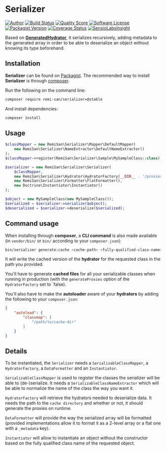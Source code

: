 # Serializer

[![Author](https://img.shields.io/badge/author-@RemiSan-blue.svg?style=flat-square)](https://twitter.com/RemiSan)
[![Build Status](https://img.shields.io/travis/remi-san/serializer/master.svg?style=flat-square)](https://travis-ci.org/remi-san/serializer)
[![Quality Score](https://img.shields.io/scrutinizer/g/remi-san/serializer.svg?style=flat-square)](https://scrutinizer-ci.com/g/remi-san/serializer)
[![Software License](https://img.shields.io/badge/license-MIT-brightgreen.svg?style=flat-square)](LICENSE.md)
[![Packagist Version](https://img.shields.io/packagist/v/remi-san/serializer.svg?style=flat-square)](https://packagist.org/packages/remi-san/serializer)
[![Coverage Status](https://img.shields.io/scrutinizer/coverage/g/remi-san/serializer.svg?style=flat-square)](https://scrutinizer-ci.com/g/remi-san/serializer/code-structure)
[![SensioLabsInsight](https://insight.sensiolabs.com/projects/ef989adf-067d-4630-9979-f27c559740c3/small.png)](https://insight.sensiolabs.com/projects/ef989adf-067d-4630-9979-f27c559740c3)

Based on [**GeneratedHydrator**](https://github.com/Ocramius/GeneratedHydrator),
it serializes recursively, adding metadata to the generated array in order to be
able to deserialize an object without knowing its type beforehand.

Installation
------------

**Serializer** can be found on [Packagist](https://packagist.org/packages/remi-san/serializer).
The recommended way to install **Serializer** is through [composer](http://getcomposer.org).

Run the following on the command line:

```bash
composer require remi-san/serializer=@stable
```

And install dependencies:

```bash
composer install
```

Usage
-----

```php
$classMapper = new RemiSan\Serializer\Mapper\DefaultMapper(
    new RemiSan\Serializer\NameExtractor\DefaultNameExtractor()
);
$classMapper->register(RemiSan\Serializer\Sample\MySampleClass::class);

$serializer = new RemiSan\Serializer\Serializer(
    $classMapper,
    new RemiSan\Serializer\Hydrator\HydratorFactory(__DIR__ . '/proxies', true),
    new RemiSan\Serializer\Formatter\FlatFormatter(),
    new Doctrine\Instantiator\Instantiator()
);

$object = new MySampleClass(new MySampleClass());
$serialized = $serializer->serialize($object);
$deserialized = $serializer->deserialize($serialized);
```

Command usage
-------------

When installing through **composer**, a **CLI command** is also made available
(in `vendor/bin/` or `bin/` according to your `composer.json`):

```bash
bin/serializer generate:cache <cache-path> <fully-qualified-class-name>
```

It will write the cached version of the **hydrator** for the requested
class in the path you provided.

You'll have to generate **cached files** for all your serializable classes when
running in production (with the `generateProxies` option of the
`HydratorFactory` set to `false).

You'll also have to make the **autoloader** aware of your **hydrators** by
adding the following to your `composer.json`:

```json
{
    "autoload": {
        "classmap": [
            "/path/to/cache-dir"
        ]
    }
}
```

Details
-------

To be instantiated, the `Serializer` needs a `SerializableClassMapper`, a `HydratorFactory`,
a `DataFormatter` and an `Instantiator`.

`SerializableClassMapper` is used to register the classes the serializer will be able to (de-)serialize.
It needs a `SerializableClassNameExtractor` which will be able to normalize the name of the class the way you want it.

`HydratorFactory` will retrieve the hydrators needed to deserialize data. It needs the path
to the `cache directory` and whether or not, it should generate the proxies on runtime.

`DataFormatter` will provide the way the serialized array will be formatted (provided implementations
allow it to format it as a 2-level array or a flat one with a `_metadata` key).

`Instantiator` will allow to instantiate an object without the constructor based on the fully
qualified class name of the requested object.
